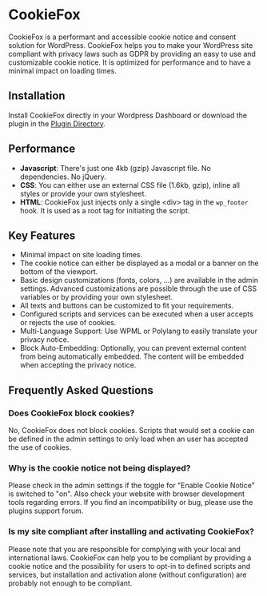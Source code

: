 # CookieFox
 
CookieFox is a performant and accessible cookie notice and consent solution for WordPress. CookieFox helps you to make your WordPress site compliant with privacy laws such as GDPR by providing an easy to use and customizable cookie notice. It is optimized for performance and to have a minimal impact on loading times.

## Installation

Install CookieFox directly in your Wordpress Dashboard or download the plugin in the [Plugin Directory](https://wordpress.org/plugins/cookiefox/).

## Performance

* **Javascript**: There's just one 4kb (gzip) Javascript file. No dependencies. No jQuery.
* **CSS**: You can either use an external CSS file (1.6kb, gzip), inline all styles or provide your own stylesheet. 
* **HTML**: CookieFox just injects only a single \<div\> tag in the `wp_footer` hook. It is used as a root tag for initiating the script. 

## Key Features

* Minimal impact on site loading times. 
* The cookie notice can either be displayed as a modal or a banner on the bottom of the viewport.
* Basic design customizations (fonts, colors, …) are available in the admin settings. Advanced customizations are possible through the use of CSS variables or by providing your own stylesheet.
* All texts and buttons can be customized to fit your requirements.
* Configured scripts and services can be executed when a user accepts or rejects the use of cookies.
* Multi-Language Support: Use WPML or Polylang to easily translate your privacy notice.
* Block Auto-Embedding: Optionally, you can prevent external content from being automatically embedded. The content will be embedded when accepting the privacy notice.

## Frequently Asked Questions

### Does CookieFox block cookies?
No, CookieFox does not block cookies. Scripts that would set a cookie can be defined in the admin settings to only load when an user has accepted the use of cookies. 

### Why is the cookie notice not being displayed?
Please check in the admin settings if the toggle for "Enable Cookie Notice" is switched to "on". Also check your website with browser development tools regarding errors. If you find an incompatibility or bug, please use the plugins support forum.

### Is my site compliant after installing and activating CookieFox?
Please note that you are responsible for complying with your local and international laws. CookieFox can help you to be compliant by providing a cookie notice and the possibility for users to opt-in to defined scripts and services, but installation and activation alone (without configuration) are probably not enough to be compliant.